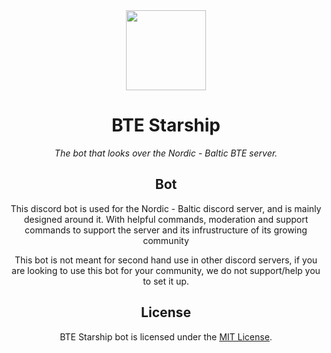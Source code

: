 <div align="center">

<img width="128" src="https://cdn.discordapp.com/attachments/716715052002050058/788549494529982505/nordic.gif" />

# BTE Starship

_The bot that looks over the Nordic - Baltic BTE server._

## Bot

This discord bot is used for the Nordic - Baltic discord server, and is mainly designed around it. With helpful commands, moderation and support commands to support the server and its infrustructure of its growing community

This bot is not meant for second hand use in other discord servers, if you are looking to use this bot for your community, we do not support/help you to set it up.

## License

BTE Starship bot is licensed under the [MIT License](license).
